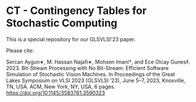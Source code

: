 # CT - Contingency Tables for Stochastic Computing

This is a special repository for our GLSVLSI'23 paper.

Please cite:

Sercan Aygun∗, M. Hassan Najafi∗, Mohsen Imani†, and Ece Olcay Gunes‡.
2023. Bit-Stream Processing with No Bit-Stream: Efficient Software Simulation of Stochastic Vision Machines. In Proceedings of the Great Lakes Symposium on VLSI 2023 (GLSVLSI ’23), June 5–7, 2023, Knoxville, TN, USA. ACM, New York, NY, USA, 6 pages. https://doi.org/10.1145/3583781.3590323

